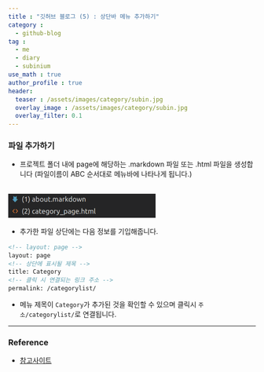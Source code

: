 ```yaml
---
title : "깃허브 블로그 (5) : 상단바 메뉴 추가하기"
category :
  - github-blog
tag :
  - me
  - diary
  - subinium
use_math : true
author_profile : true
header:
  teaser : /assets/images/category/subin.jpg
  overlay_image : /assets/images/category/subin.jpg
  overlay_filter: 0.1
---
```




### 파일 추가하기

- 프로젝트 폴더 내에 page에 해당하는 .markdown 파일 또는 .html 파일을 생성합니다 (파일이름이 ABC 순서대로 메뉴바에 나타나게 됩니다.)
<br>
<style>
    img{
        width:300px;
    }
</style>
<img src="../assets/img/page_add.png">


- 추가한 파일 상단에는 다음 정보를 기입해줍니다.

```html
<!-- layout: page -->
layout: page
<!-- 상단에 표시될 제목 -->
title: Category
<!-- 클릭 시 연결되는 링크 주소 -->
permalink: /categorylist/
```



- 메뉴 제목이 ```Category```가 추가된 것을 확인할 수 있으며 클릭시 ```주소/categorylist/```로 연결됩니다.


---

### Reference

- <a href="https://devinlife.com/howto%20github%20pages/blog-config/#9-_posts-_pages-%EA%B8%B0%EB%B3%B8-%EC%84%A4%EC%A0%95"> 참고사이트 </a>